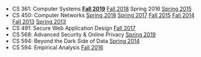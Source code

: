 * CS 361: Computer Systems **[Fall 2019][361-f19]** [Fall 2018][361-f18] Spring 2016 [Spring 2015][361-s15] 
* CS 450: Computer Networks [Spring 2018][450-s18] [Spring 2017][450-s17] [Fall 2015][450-f15] [Fall 2014][450-f14] [Fall 2013][450-f13] [Spring 2013][450-s13]
* CS 491: Secure Web Application Design [Fall 2017][swad-f17]
* CS 568: Advanced Security & Online Privacy <abbr title="In Spring 2019, CS 568 was offered as CS 594.">[Spring 2019][568-s19]</abbr>
* CS 594: Beyond the Dark Side of Data [Spring 2014][594-s14]
* CS 594: Empirical Analysis [Fall 2016][594-f16]

[568-s19]: https://piazza.com/class/jqy7g7qn2pc7gw
[swad-f17]: swad/f17/
[594-f16]: cs594/f16/
[361-s16]: cs361/s16/
[361-s15]: cs361/s15/
[450-f15]: cs450/f15/
[450-f14]: cs450/f14/
[450-f13]: cs450/f13/
[450-s13]: https://www.cs.uic.edu/bin/view/CS450/WebHome
[594-s14]: cs594/s14/
[450-s17]: cs450/s17/
[450-s18]: cs450/s18/
[361-f18]: cs361/f18/
[361-f19]: cs361/f19/

